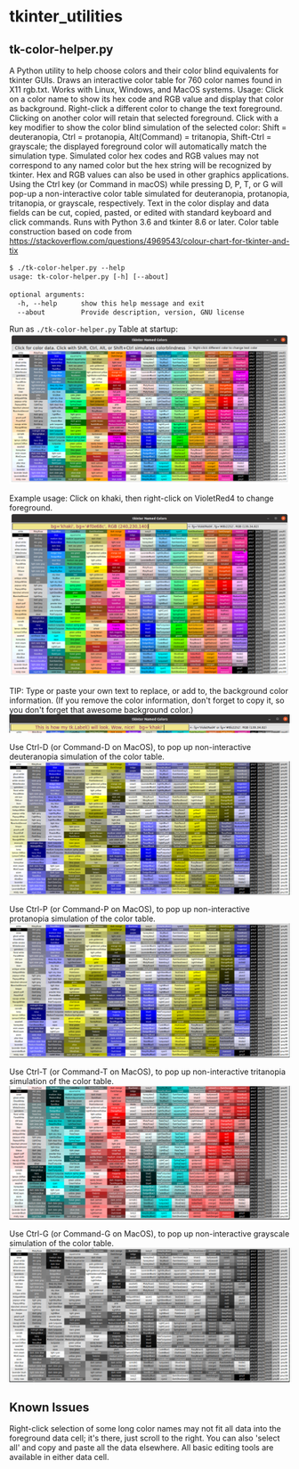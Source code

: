 # tkinter_utilities
## tk-color-helper.py

A Python utility to help choose colors and their color blind equivalents
for tkinter GUIs. Draws an interactive color table for 760 color names
found in X11 rgb.txt. Works with Linux, Windows, and MacOS systems.
   Usage: Click on a color name to show its hex code and RGB
value and display that color as background. Right-click a different color
to change the text foreground. Clicking on another color will retain
that selected foreground. Click with a key modifier to show the
color blind simulation of the selected color: Shift = deuteranopia,
Ctrl = protanopia, Alt(Command) = tritanopia, Shift-Ctrl = grayscale;
the displayed foreground color will automatically match the simulation
type. Simulated color hex codes and RGB values may not correspond to any
named color but the hex string will be recognized by tkinter. Hex and RGB
values can also be used in other graphics applications.
    Using the Ctrl key (or Command in macOS) while pressing D, P, T, or
G will pop-up a non-interactive color table simulated for deuteranopia,
protanopia, tritanopia, or grayscale, respectively.
    Text in the color display and data fields can be cut, copied, pasted,
or edited with standard keyboard and click commands. Runs with Python 3.6
and tkinter 8.6 or later.
Color table construction based on code from
https://stackoverflow.com/questions/4969543/colour-chart-for-tkinter-and-tix
```
$ ./tk-color-helper.py --help
usage: tk-color-helper.py [-h] [--about]

optional arguments:
  -h, --help      show this help message and exit
  --about         Provide description, version, GNU license
```
Run as `./tk-color-helper.py`
Table at startup:
![tkinter-colors](images/full_color_start.png)

Example usage: Click on khaki, then right-click on VioletRed4 to change foreground.
![named-colors](images/tkinter_colors.png)

TIP:
Type or paste your own text to replace, or add to, the background color information. (If you remove the color information, don't forget to copy it, so you don't forget that awesome background color.)
![custom_text](images/custom_text.png)

Use Ctrl-D (or Command-D on MacOS), to pop up non-interactive deuteranopia simulation of the color table.
![deuteranopeia-simulated-colors](images/deuteranopia_colortable.png)

Use Ctrl-P (or Command-P on MacOS), to pop up non-interactive protanopia simulation of the color table.
![protanopeia-simulated-colors](images/protanopia_colortable.png)

Use Ctrl-T (or Command-T on MacOS), to pop up non-interactive tritanopia simulation of the color table.
![tritanopia_-simulated-colors](images/tritanopia_colortable.png)

Use Ctrl-G (or Command-G on MacOS), to pop up non-interactive grayscale simulation of the color table.
![grayscale-simulated-colors](images/grayscale_colortable.png)

## Known Issues
Right-click selection of some long color names may not fit all data into the foreground data cell; it's there, just scroll to the right. You can also 'select all' and copy and paste all the data elsewhere. All basic editing tools are available in either data cell.
